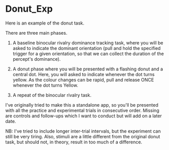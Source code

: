# Donut_Exp
Here is an example of the donut task. 

There are three main phases. 
1. A baseline binocular rivalry dominance tracking task, where you will be asked to indicate the dominant orientation (pull and hold the specified trigger for a given orientation, so that we can collect the duration of the percept's dominance).

2. A donut phase where you will be presented with a flashing donut and a central dot. Here, you will asked to indicate whenever the dot turns yellow. As the colour changes can be rapid, pull and release ONCE whenever the dot turns Yellow.

3. A repeat of the binocular rivalry task.

I've originally tried to make this a standalone app, so you'll be presented with all the practice and experimental trials in consecutive order.
Missing are controls and follow-ups which I want to conduct but will add on a later date. 

NB:  I've tried to include longer inter-trial intervals, but the experiment can still be very tiring. Also, stimuli are a little different from the original donut task, but should not, in theory, result in too much of a difference.

